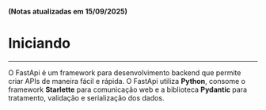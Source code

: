 **(Notas atualizadas em 15/09/2025)**
# Iniciando
---
O FastApi é um framework para desenvolvimento backend que permite criar APIs de maneira fácil e rápida. O FastApi utiliza **Python**, consome o framework **Starlette** para comunicação web e a biblioteca **Pydantic** para tratamento, validação e serialização dos dados.